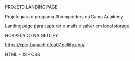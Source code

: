 PROJETO LANDING PAGE 

Projeto para o programa #hiringcoders da Gama Academy 

Landing page para capturar e-mails e salvar em local storage.


HOSPEDADO NA NETLIFY

https://epic-banach-cfca07.netlify.app/


HTML - JS - CSS